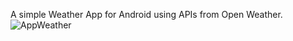 A simple Weather App for Android using APIs from Open Weather.
![AppWeather](https://github.com/donMakrel/WeatherApp/assets/73997770/92bc50cf-e566-4832-8cd9-258128d4f9c4)
